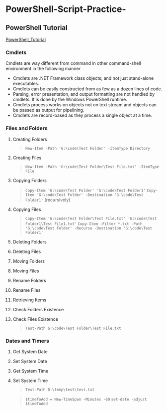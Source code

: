 # PowerShell-Script-Practice-

## PowerShell Tutorial
[PowerShell_Tutorial](https://www.tutorialspoint.com/powershell/index.htm)

### Cmdlets
Cmdlets are way different from command in other command-shell environment in the following manner
* Cmdlets are .NET Framework class objects; and not just stand-alone executables.
* Cmdlets can be easily constructed from as few as a dozen lines of code.
* Parsing, error presentation, and output formatting are not handled by cmdlets. It is done by the Windows PowerShell runtime.
* Cmdlets process works on objects not on text stream and objects can be passed as output for pipelining.
* Cmdlets are record-based as they process a single object at a time.

### Files and Folders
1. Creating Folders
    > `New-Item -Path 'G:\code\Test Folder' -ItemType Directory`
2. Creating Files
    > `New-Item -Path 'G:\code\Test Folder\Test File.txt' -ItemType File`
3. Copying Folders
    > `Copy-Item 'G:\code\Test Folder' 'G:\code\Test Folder1'`
    > `Copy-Item 'G:\code\Test Folder' -Destination 'G:\code\Test Folder1'` (recursively)
4. Copying Files
    > `Copy-Item 'G:\code\Test Folder\Test File.txt' 'G:\code\Test Folder1\Test File1.txt'`
    > `Copy-Item -Filter *.txt -Path 'G:\code\Test Folder' -Recurse -Destination 'G:\code\Test Folder1'`
5. Deleting Folders
    >
6. Deleting Files
    >
7. Moving Folders
    >
8. Moving Files
    > 
9.  Rename Folders
    >
10. Rename Files
    >
11. Retrieving Items
    >
12. Check Folders Existence
    >
13. Check Files Existence
    >`Test-Path G:\code\Test Folder\Test File.txt`

### Dates and Timers
1. Get System Date
    >
2. Set System Date
    >
3. Get System Time
    >
4. Set System Time
    > `Test-Path D:\temp\test\test.txt`

    > `$timeToAdd = New-TimeSpan -Minutes -60`
    > `set-date -adjust $timeToAdd`